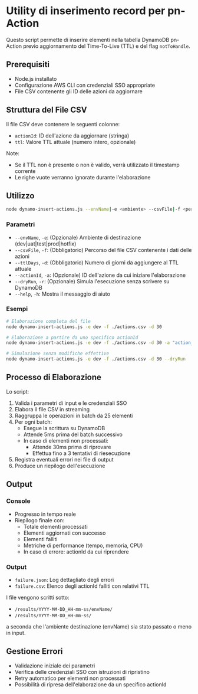 # Utility di inserimento record per pn-Action

Questo script permette di inserire elementi nella tabella DynamoDB pn-Action previo aggiornamento del Time-To-Live (TTL) e del flag `notToHandle`.

## Prerequisiti

- Node.js installato
- Configurazione AWS CLI con credenziali SSO appropriate
- File CSV contenente gli ID delle azioni da aggiornare

## Struttura del File CSV

Il file CSV deve contenere le seguenti colonne:
- `actionId`: ID dell'azione da aggiornare (stringa)
- `ttl`: Valore TTL attuale (numero intero, opzionale)

Note: 
- Se il TTL non è presente o non è valido, verrà utilizzato il timestamp corrente
- Le righe vuote verranno ignorate durante l'elaborazione

## Utilizzo

```bash
node dynamo-insert-actions.js --envName|-e <ambiente> --csvFile|-f <percorso> --ttlDays|-d <giorni> [--actionId|-a <id>] [--dryRun|-r]
```

### Parametri

- `--envName`, `-e`: (Opzionale) Ambiente di destinazione (dev|uat|test|prod|hotfix)
- `--csvFile`, `-f`: (Obbligatorio) Percorso del file CSV contenente i dati delle azioni
- `--ttlDays`, `-d`: (Obbligatorio) Numero di giorni da aggiungere al TTL attuale
- `--actionId`, `-a`: (Opzionale) ID dell'azione da cui iniziare l'elaborazione
- `--dryRun`, `-r`: (Opzionale) Simula l'esecuzione senza scrivere su DynamoDB
- `--help`, `-h`: Mostra il messaggio di aiuto

### Esempi

```bash
# Elaborazione completa del file
node dynamo-insert-actions.js -e dev -f ./actions.csv -d 30

# Elaborazione a partire da uno specifico actionId
node dynamo-insert-actions.js -e dev -f ./actions.csv -d 30 -a "action_123"

# Simulazione senza modifiche effettive
node dynamo-insert-actions.js -e dev -f ./actions.csv -d 30 --dryRun
```

## Processo di Elaborazione

Lo script:
1. Valida i parametri di input e le credenziali SSO
2. Elabora il file CSV in streaming
3. Raggruppa le operazioni in batch da 25 elementi
4. Per ogni batch:
   - Esegue la scrittura su DynamoDB
   - Attende 5ms prima del batch successivo
   - In caso di elementi non processati:
     - Attende 30ms prima di riprovare
     - Effettua fino a 3 tentativi di riesecuzione
5. Registra eventuali errori nei file di output
6. Produce un riepilogo dell'esecuzione

## Output

### Console
- Progresso in tempo reale
- Riepilogo finale con:
  - Totale elementi processati
  - Elementi aggiornati con successo
  - Elementi falliti
  - Metriche di performance (tempo, memoria, CPU)
  - In caso di errore: actionId da cui riprendere

### Output
- `failure.json`: Log dettagliato degli errori
- `failure.csv`: Elenco degli actionId falliti con relativi TTL

I file vengono scritti sotto:

- `/results/YYYY-MM-DD_HH-mm-ss/envName/`
- `/results/YYYY-MM-DD_HH-mm-ss/`

a seconda che l'ambiente destinazione (envName) sia stato passato o meno in input.

## Gestione Errori

- Validazione iniziale dei parametri
- Verifica delle credenziali SSO con istruzioni di ripristino
- Retry automatico per elementi non processati
- Possibilità di ripresa dell'elaborazione da un specifico actionId

